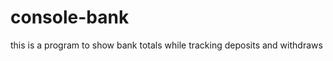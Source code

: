 console-bank
============
this is a program to show bank totals while tracking deposits and withdraws
